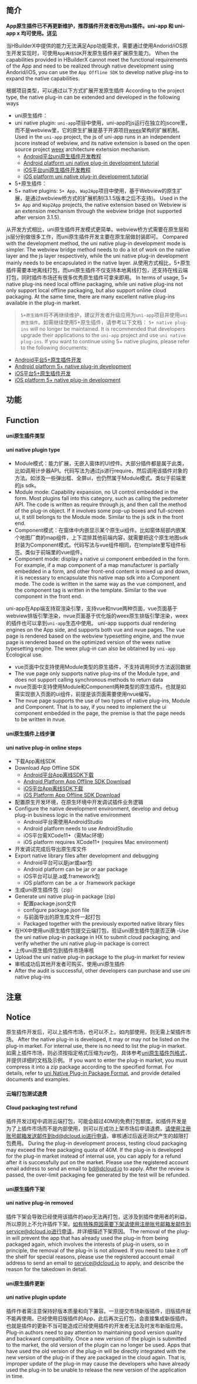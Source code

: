 ## 简介

**App原生插件已不再更新维护，推荐插件开发者改用uts插件。uni-app 和 uni-app x 均可使用。[详见](https://doc.dcloud.net.cn/uni-app-x/plugin/uts-plugin.html)**

当HBuilderX中提供的能力无法满足App功能需求，需要通过使用Andorid/iOS原生开发实现时，可使用`App离线SDK`开发原生插件来扩展原生能力。
When the capabilities provided in HBuilderX cannot meet the functional requirements of the App and need to be realized through native development using Andorid/iOS, you can use the `App Offline SDK` to develop native plug-ins to expand the native capabilities.

根据项目类型，可以通过以下方式扩展开发原生插件
According to the project type, the native plug-in can be extended and developed in the following ways
- uni原生插件：
- uni native plugin:
`uni-app`项目中使用，uni-app的js运行在独立的jscore里，而不是webview里，它的原生扩展是基于开源项目[weex](http://doc.weex.io/zh/)架构的扩展机制。
Used in the `uni-app` project, the js of uni-app runs in an independent jscore instead of webview, and its native extension is based on the open source project [weex](http://doc.weex.io/zh/ ) architecture extension mechanism.
  + [Android平台uni原生插件开发教程](/NativePlugin/course/android.md)
  + [Android platform uni native plug-in development tutorial](/NativePlugin/course/android.md)
  + [iOS平台uni原生插件开发教程](/NativePlugin/course/ios.md)
  + [iOS platform uni native plug-in development tutorial](/NativePlugin/course/ios.md)
- 5+原生插件：
- 5+ native plugins:
`5+ App`、`Wap2App`项目中使用，基于Webview的原生扩展，是通过webview桥方式的扩展机制(3.1.5版本之后不支持)。
Used in the `5+ App` and `Wap2App` projects, the native extension based on Webview is an extension mechanism through the webview bridge (not supported after version 3.1.5).

从开发方式相比，uni原生插件开发模式更简单。webview桥方式需要在原生层和js层分别做很多工作，而uni原生插件开发主要在原生层做封装即可。
Compared with the development method, the uni native plug-in development mode is simpler. The webview bridge method needs to do a lot of work on the native layer and the js layer respectively, while the uni native plug-in development mainly needs to be encapsulated in the native layer.
从使用方式相比，5+原生插件需要本地离线打包，而uni原生插件不仅支持本地离线打包，还支持在线云端打包，同时插件市场还有很多优秀原生插件可拿来即用。
In terms of usage, 5+ native plug-ins need local offline packaging, while uni native plug-ins not only support local offline packaging, but also support online cloud packaging. At the same time, there are many excellent native plug-ins available in the plug-in market.

> `5+原生插件`将不再继续维护，建议开发者升级应用为`uni-app`项目并使用`uni原生插件`。如需继续使用5+原生插件，请参考以下文档：
> `5+ native plug-ins` will no longer be maintained. It is recommended that developers upgrade their applications to the `uni-app` project and use `uni native plug-ins`. If you want to continue using 5+ native plugins, please refer to the following documents:
- [Android平台5+原生插件开发](http://ask.dcloud.net.cn/article/66)
- [Android platform 5+ native plug-in development](http://ask.dcloud.net.cn/article/66)
- [iOS平台5+原生插件开发](http://ask.dcloud.net.cn/article/67)
- [iOS platform 5+ native plug-in development](http://ask.dcloud.net.cn/article/67)

## 功能
## Function
#### uni原生插件类型
#### uni native plugin type
- Module模式：能力扩展，无嵌入窗体的UI控件。大部分插件都是属于此类，比如调用计步器API。代码写法为通过js进行require，然后调用该插件对象的方法。如涉及一些弹出框、全屏ui，也仍然属于Module模式。类似于前端里的js sdk。
- Module mode: Capability expansion, no UI control embedded in the form. Most plugins fall into this category, such as calling the pedometer API. The code is written as require through js, and then call the method of the plug-in object. If it involves some pop-up boxes and full-screen ui, it still belongs to the Module mode. Similar to the js sdk in the front end.
- Component模式：在窗体中内嵌显示某个原生ui组件。比如窗体局部内嵌某个地图厂商的map组件，上下混排其他前端内容，就需要把这个原生地图sdk封装为Component模式。代码写法与vue组件相同，在template里写组件标签。类似于前端里的vue组件。
- Component mode: display a native ui component embedded in the form. For example, if a map component of a map manufacturer is partially embedded in a form, and other front-end content is mixed up and down, it is necessary to encapsulate this native map sdk into a Component mode. The code is written in the same way as the vue component, and the component tag is written in the template. Similar to the vue component in the front end.

uni-app在App端支持双渲染引擎，支持vue和nvue两种页面，vue页面基于webview排版引擎渲染，nvue页面基于优化版的weex原生排版引擎渲染，weex的插件也可以拿到`uni-app`生态中使用。
uni-app supports dual rendering engines on the App side, and supports both vue and nvue pages. The vue page is rendered based on the webview typesetting engine, and the nvue page is rendered based on the optimized version of the weex native typesetting engine. The weex plug-in can also be obtained by `uni-app `Ecological use.
- vue页面中仅支持使用Module类型的原生插件，不支持调用同步方法返回数据
- The vue page only supports native plug-ins of the Module type, and does not support calling synchronous methods to return data
- nvue页面中支持使用Module和Component两种类型的原生插件。也就是如需实现嵌入页面的ui组件，前提是该页面需要使用nvue编写。
- The nvue page supports the use of two types of native plug-ins, Module and Component. That is to say, if you need to implement the ui component embedded in the page, the premise is that the page needs to be written in nvue.


#### uni原生插件上线步骤
#### uni native plug-in online steps
- 下载App离线SDK
- Download App Offline SDK
  + [Android平台App离线SDK下载](/AppDocs/download/android.md)
  + [Android Platform App Offline SDK Download](/AppDocs/download/android.md)
  + [iOS平台App离线SDK下载](/AppDocs/download/ios.md)
  + [iOS Platform App Offline SDK Download](/AppDocs/download/ios.md)
- 配置原生开发环境，在原生环境中开发调试插件业务逻辑
- Configure the native development environment, develop and debug plug-in business logic in the native environment
  + Android平台需使用AndroidStudio
  + Android platform needs to use AndroidStudio
  + iOS平台需XCode11+（需Mac环境）
  + iOS platform requires XCode11+ (requires Mac environment)
- 开发调试完成后导出原生库文件
- Export native library files after development and debugging
  + Android平台可以是jar或aar包
  + Android platform can be jar or aar package
  + iOS平台可以是.a或.framework包
  + iOS platform can be .a or .framework package
- 生成uni原生插件包（zip）
- Generate uni native plug-in package (zip)
  + 配置package.json文件
  + configure package.json file
  + 与前面导出的原生库文件一起打包
  + Packaged together with the previously exported native library files
- 在HX中使用uni原生插件包提交云端打包，验证uni原生插件包是否正确
-Use the uni native plug-in package in HX to submit cloud packaging, and verify whether the uni native plug-in package is correct
- 上传uni原生插件包到插件市场审核
- Upload the uni native plug-in package to the plug-in market for review
- 审核成功后其他开发者可购买、使用uni原生插件
- After the audit is successful, other developers can purchase and use uni native plug-ins


## 注意
## Notice
原生插件开发后，可以上插件市场，也可以不上。如内部使用，则无需上架插件市场。
After the native plug-in is developed, it may or may not be listed on the plug-in market. For internal use, there is no need to list the plug-in market.
如需上插件市场，则必须按指定格式压缩为zip包，具体参考[uni原生插件包格式](/NativePlugin/course/package.md)，并提供详细的文档及示例。
If you want to enter the plug-in market, you must compress it into a zip package according to the specified format. For details, refer to [uni Native Plug-in Package Format](/NativePlugin/course/package.md), and provide detailed documents and examples.

#### 云端打包测试退费
#### Cloud packaging test refund
插件开发过程中调测云端打包，可能会超过40M的免费打包额度。如插件开发是为了上插件市场而不是内部使用，则可以在成功上架市场后申请退费。请使用注册账号邮箱发送邮件到bd@dcloud.io进行申请，审核通过后返还测试产生的超限打包费用。
During the plug-in development process, testing cloud packaging may exceed the free packaging quota of 40M. If the plug-in is developed for the plug-in market instead of internal use, you can apply for a refund after it is successfully put on the market. Please use the registered account email address to send an email to bd@dcloud.io to apply. After the review is passed, the over-limit packaging fee generated by the test will be refunded.

#### uni原生插件下架
#### uni native plug-in removed
插件下架会导致已经使用该插件的app无法再打包，这涉及到插件使用者的利益，所以原则上不允许插件下架。如有特殊原因需要下架请使用注册账号邮箱发邮件到service@dcloud.io进行申请，并详细描述下架原因。
The removal of the plug-in will prevent the app that has already used the plug-in from being packaged again, which involves the interests of plug-in users, so in principle, the removal of the plug-in is not allowed. If you need to take it off the shelf for special reasons, please use the registered account email address to send an email to service@dcloud.io to apply, and describe the reason for the takedown in detail.

#### uni原生插件更新
#### uni native plugin update
插件作者需注意保持好版本质量和向下兼容。一旦提交市场新版插件，旧版插件就不能再使用。已经使用旧版插件的App，此后再次云打包，会直接集成新版插件。也就是插件的更新不当可能造成已经使用插件的开发者无法及时发布新版应用。
Plug-in authors need to pay attention to maintaining good version quality and backward compatibility. Once a new version of the plugin is submitted to the market, the old version of the plugin can no longer be used. Apps that have used the old version of the plug-in will be directly integrated with the new version of the plug-in if they are packaged in the cloud again. That is, improper update of the plug-in may cause the developers who have already used the plug-in to be unable to release the new version of the application in time.

